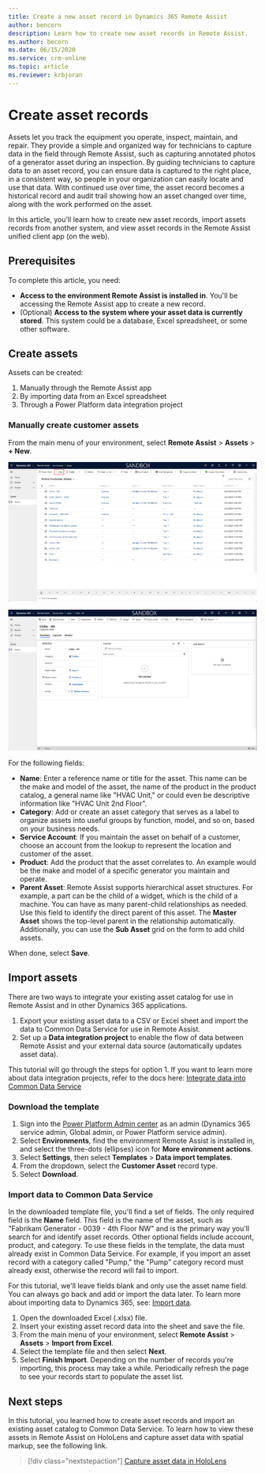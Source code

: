 ```yaml
---
title: Create a new asset record in Dynamics 365 Remote Assist
author: bencorn
description: Learn how to create new asset records in Remote Assist.
ms.author: becorn
ms.date: 06/15/2020
ms.service: crm-online
ms.topic: article
ms.reviewer: krbjoran
--- 
```


# Create asset records

Assets let you track the equipment you operate, inspect, maintain, and repair. They provide a simple and organized way for technicians to capture data in the field through Remote Assist, such as capturing annotated photos of a generator asset during an inspection. By guiding technicians to capture data to an asset record, you can ensure data is captured to the right place, in a consistent way, so people in your organization can easily locate and use that data. With continued use over time, the asset record becomes a historical record and audit trail showing how an asset changed over time, along with the work performed on the asset.

In this article, you'll learn how to create new asset records, import assets records from another system, and view asset records in the Remote Assist unified client app (on the web).

## Prerequisites

To complete this article, you need:

- **Access to the environment Remote Assist is installed in**. You'll be accessing the Remote Assist app to create a new record.
- (Optional) **Access to the system where your asset data is currently stored**. This system could be a database, Excel spreadsheet, or some other software.

## Create assets

Assets can be created:

1. Manually through the Remote Assist app
2. By importing data from an Excel spreadsheet
3. Through a Power Platform data integration project

### Manually create customer assets

From the main menu of your environment, select **Remote Assist** > **Assets** > **+ New**.

![Screenshot of the Remote Assist model-driven app.](./media/06.28-asset-list-new.png)

![Screenshot of the Remote Assist model-driven app.](./media/AC_CreateAsset.png "Remote Assist app")

For the following fields:

- **Name**: Enter a reference name or title for the asset. This name can be the make and model of the asset, the name of the product in the product catalog, a general name like "HVAC Unit," or could even be descriptive information like "HVAC Unit 2nd Floor".
- **Category**: Add or create an asset category that serves as a label to organize assets into useful groups by function, model, and so on, based on your business needs.
- **Service Account**: If you maintain the asset on behalf of a customer, choose an account from the lookup to represent the location and customer of the asset.
- **Product**: Add the product that the asset correlates to. An example would be the make and model of a specific generator you maintain and operate.
- **Parent Asset**: Remote Assist supports hierarchical asset structures. For example, a part can be the child of a widget, which is the child of a machine. You can have as many parent-child relationships as needed. Use this field to identify the direct parent of this asset. The **Master Asset** shows the top-level parent in the relationship automatically. Additionally, you can use the **Sub Asset** grid on the form to add child assets.

When done, select **Save**.

## Import assets

There are two ways to integrate your existing asset catalog for use in Remote Assist and in other Dynamics 365 applications.

1. Export your existing asset data to a CSV or Excel sheet and import the data to Common Data Service for use in Remote Assist.
2. Set up a **Data integration project** to enable the flow of data between Remote Assist and your external data source (automatically updates asset data).

This tutorial will go through the steps for option 1. If you want to learn more about data integration projects, refer to the docs here: [Integrate data into Common Data Service
](https://docs.microsoft.com/power-platform/admin/data-integrator)

### Download the template

1. Sign into the [Power Platform Admin center](https://admin.powerplatform.com) as an admin (Dynamics 365 service admin, Global admin, or Power Platform service admin).
2. Select **Environments**, find the environment Remote Assist is installed in, and select the three-dots (ellipses) icon for **More environment actions**.
3. Select **Settings**, then select **Templates** > **Data import templates**.
4. From the dropdown, select the **Customer Asset** record type.
5. Select **Download**.

### Import data to Common Data Service

In the downloaded template file, you'll find a set of fields. The only required field is the **Name** field. This field is the name of the asset, such as "Fabrikam Generator - 0039 - 4th Floor NW" and is the primary way you'll search for and identify asset records. Other optional fields include account, product, and category. To use these fields in the template, the data must already exist in Common Data Service. For example, if you import an asset record with a category called "Pump," the "Pump" category record must already exist, otherwise the record will fail to import.

For this tutorial, we'll leave fields blank and only use the asset name field. You can always go back and add or import the data later. To learn more about importing data to Dynamics 365, see: [Import data](https://docs.microsoft.com/powerapps/developer/common-data-service/import-data).

1. Open the downloaded Excel (.xlsx) file.
2. Insert your existing asset record data into the sheet and save the file.
3. From the main menu of your environment, select **Remote Assist** > **Assets** > **Import from Excel**.
4. Select the template file and then select **Next**.
5. Select **Finish Import**. Depending on the number of records you're importing, this process may take a while. Periodically refresh the page to see your records start to populate the asset list.

## Next steps

In this tutorial, you learned how to create asset records and import an existing asset catalog to Common Data Service. To learn how to view these assets in Remote Assist on HoloLens and capture asset data with spatial markup, see the following link.

> [!div class="nextstepaction"]
> [Capture asset data in HoloLens](./asset-capture-photos.md)